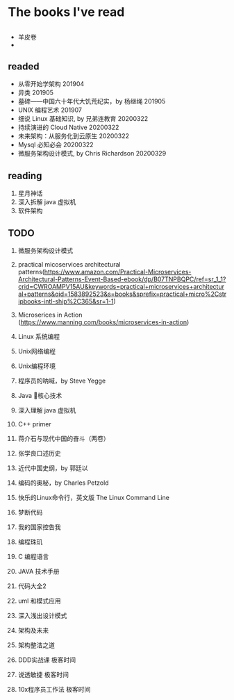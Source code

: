 # The books I've read

## 

* 羊皮卷
* 

## readed

* 从零开始学架构 201904
* 异类 201905
* 墓碑——中国六十年代大饥荒纪实，by 杨继绳 201905
* UNIX 编程艺术 201907
* 细说 Linux 基础知识, by 兄弟连教育 20200322
* 持续演进的 Cloud Native 20200322
* 未来架构：从服务化到云原生 20200322
* Mysql 必知必会 20200322
* 微服务架构设计模式, by Chris Richardson 20200329

## reading

1. 星月神话
2. 深入拆解 java 虚拟机
3. 软件架构

## TODO

 1. 微服务架构设计模式
 2. practical micoservices architectural patterns(https://www.amazon.com/Practical-Microservices-Architectural-Patterns-Event-Based-ebook/dp/B07TNPBQPC/ref=sr_1_1?crid=CWROAMPV15AU&keywords=practical+microservices+architectural+patterns&qid=1583892523&s=books&sprefix=practical+micro%2Cstripbooks-intl-ship%2C365&sr=1-1)
 3. Microserices in Action (https://www.manning.com/books/microservices-in-action)

 4. Linux 系统编程
 5. Unix网络编程
 6. Unix编程环境
 7. 程序员的呐喊，by Steve Yegge
 8. Java 核心技术
 9. 深入理解 java 虚拟机
 10. C++ primer
 11. 蒋介石与现代中国的奋斗（两卷）
 12. 张学良口述历史
 13. 近代中国史纲，by 郭廷以
 14. 编码的奥秘，by Charles Petzold
 15. 快乐的Linux命令行，英文版 The Linux Command Line
 16.  梦断代码
 17.  我的国家控告我
 18.  编程珠玑
 19.  C 编程语言
 20.  JAVA 技术手册
 21.  代码大全2
 22.  uml 和模式应用
 23.  深入浅出设计模式
 24.  架构及未来
 25.  架构整洁之道
 26.  DDD实战课 极客时间
 27.  说透敏捷 极客时间
 28.  10x程序员工作法 极客时间



